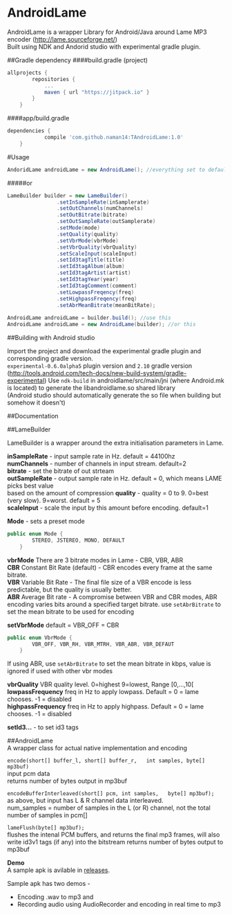 # AndroidLame

AndroidLame is a wrapper Library for Android/Java around Lame MP3 encoder (http://lame.sourceforge.net/)   
Built using NDK and Andorid studio with experimental gradle plugin.

##Gradle dependency
####build.gradle (project)
```gradle
allprojects {
		repositories {
			...
			maven { url "https://jitpack.io" }
		}
	}
```
####app/build.gradle
```gradle
dependencies {
	        compile 'com.github.naman14:TAndroidLame:1.0'
	}
```	

#Usage

```java
AndoridLame androidLame = new AndroidLame(); //everything set to defaults
```
#####or

```java
LameBuilder builder = new LameBuilder()
                .setInSampleRate(inSamplerate)
                .setOutChannels(numChannels)
                .setOutBitrate(bitrate)
                .setOutSampleRate(outSamplerate)
                .setMode(mode)
                .setQuality(quality)
                .setVbrMode(vbrMode)
                .setVbrQuality(vbrQuality)
                .setScaleInput(scaleInput)
                .setId3tagTitle(title)
                .setId3tagAlbum(album)
                .setId3tagArtist(artist)
                .setId3tagYear(year)
                .setId3tagComment(comment)
                .setLowpassFreqency(freq)
                .setHighpassFreqency(freq)
                .setAbrMeanBitrate(meanBitRate);
              
AndroidLame androidLame = builder.build(); //use this
AndroidLame androidLame = new AndroidLame(builder); //or this
```
##Building with Android studio

Import the project and download the experimental gradle plugin and corresponding gradle version.  
`experimental-0.6.0alpha5` plugin version and `2.10` gradle version  
(http://tools.android.com/tech-docs/new-build-system/gradle-experimental)
Use `ndk-build` in androidlame/src/main/jni (where Android.mk is located) to generate the libandroidlame.so shared library  
(Android studio should automatically generate the so file when building but somehow it doesn't)

##Documentation

##LameBuilder

LameBuilder is a wrapper around the extra initialisation parameters in Lame.

**inSampleRate** - input sample rate in Hz.  default = 44100hz     
**numChannels** - number of channels in input stream. default=2    
**bitrate** - set the bitrate of out strteam  
**outSampleRate** -   output sample rate in Hz.  default = 0, which means LAME picks best value    
  based on the amount of compression 
**quality** - quality = 0 to 9.  0=best (very slow).  9=worst. default = 5    
**scaleInput** - scale the input by this amount before encoding.  default=1   

**Mode** - sets a preset mode  
```java 
public enum Mode {
        STEREO, JSTEREO, MONO, DEFAULT
    }
```

**vbrMode**
There are 3 bitrate modes in Lame - CBR, VBR, ABR  
  **CBR** Constant Bit Rate (default) - CBR encodes every frame at the same bitrate.  
  **VBR** Variable Bit Rate  - The final file size of a VBR encode is less predictable, but the quality is usually better.  
  **ABR** Average Bit rate - A compromise between VBR and CBR modes, ABR encoding varies bits around a specified target     bitrate. use `setAbrBitrate` to set the mean bitrate to be used for encoding

**setVbrMode**
default = VBR_OFF = CBR
```java
public enum VbrMode {
        VBR_OFF, VBR_RH, VBR_MTRH, VBR_ABR, VBR_DEFAUT
    }
```  
If using ABR, use `setAbrBitrate` to set the mean bitrate in kbps, value is ignored if used with other vbr modes  

**vbrQuality** VBR quality level.  0=highest  9=lowest, Range [0,...,10[     
**lowpassFrequency**  freq in Hz to apply lowpass. Default = 0 = lame chooses.  -1 = disabled  
**highpassFrequency** freq in Hz to apply highpass. Default = 0 = lame chooses.  -1 = disabled  

**setId3...** - to set id3 tags

##AndroidLame  
A wrapper class for actual native implementation and encoding    

`encode(short[] buffer_l, short[] buffer_r,  
                      int samples, byte[] mp3buf)`    
   input pcm data      
   returns number of bytes output in mp3buf    
     
`encodeBufferInterleaved(short[] pcm, int samples,  
                                                      byte[] mp3buf);`    
   as above, but input has L & R channel data interleaved.    
   num_samples = number of samples in the L (or R) channel, not the total number of samples in pcm[] 
      
`lameFlush(byte[] mp3buf);`  
  flushes the intenal PCM buffers, and returns the final mp3 frames, will also write id3v1 tags (if any) into the bitstream    returns number of bytes output to mp3buf    
  
  **Demo**  
  A sample apk is avilable in [releases](https://github.com/naman14/TAndroidLame/releases).  
  
  Sample apk has two demos -  
  - Encoding .wav to mp3 and   
  - Recording audio using AudioRecorder and encoding in real time to mp3  
    
